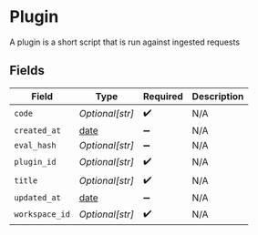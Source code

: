 # Plugin

A plugin is a short script that is run against ingested requests


## Fields

| Field                                                                | Type                                                                 | Required                                                             | Description                                                          |
| -------------------------------------------------------------------- | -------------------------------------------------------------------- | -------------------------------------------------------------------- | -------------------------------------------------------------------- |
| `code`                                                               | *Optional[str]*                                                      | :heavy_check_mark:                                                   | N/A                                                                  |
| `created_at`                                                         | [date](https://docs.python.org/3/library/datetime.html#date-objects) | :heavy_minus_sign:                                                   | N/A                                                                  |
| `eval_hash`                                                          | *Optional[str]*                                                      | :heavy_minus_sign:                                                   | N/A                                                                  |
| `plugin_id`                                                          | *Optional[str]*                                                      | :heavy_check_mark:                                                   | N/A                                                                  |
| `title`                                                              | *Optional[str]*                                                      | :heavy_check_mark:                                                   | N/A                                                                  |
| `updated_at`                                                         | [date](https://docs.python.org/3/library/datetime.html#date-objects) | :heavy_minus_sign:                                                   | N/A                                                                  |
| `workspace_id`                                                       | *Optional[str]*                                                      | :heavy_check_mark:                                                   | N/A                                                                  |